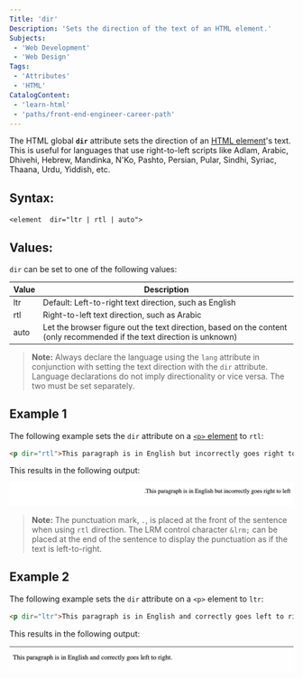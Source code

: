 ```yaml
---
Title: 'dir'
Description: 'Sets the direction of the text of an HTML element.'
Subjects:
 - 'Web Development'
 - 'Web Design'
Tags:
 - 'Attributes'
 - 'HTML'
CatalogContent:
 - 'learn-html'
 - 'paths/front-end-engineer-career-path'
---
```


  The HTML global **`dir`** attribute sets the direction of an [HTML element](https://www.codecademy.com/resources/docs/html/elements)'s text. This is useful for languages that use right-to-left scripts like Adlam, Arabic, Dhivehi, Hebrew, Mandinka, N'Ko, Pashto, Persian, Pular, Sindhi, Syriac, Thaana, Urdu, Yiddish, etc.

## Syntax:

```pseudo
<element  dir="ltr | rtl | auto">
```

## Values:

`dir` can be set to one of the following values:

|Value |Description |
|---|---|
|ltr| Default: Left-to-right text direction, such as English|
|rtl |Right-to-left text direction, such as Arabic |
|auto| Let the browser figure out the text direction, based on the content (only recommended if the text direction is unknown)| 

>  **Note:**  Always declare the language using the `lang` attribute in conjunction with setting the text direction with the `dir` attribute. Language declarations do not imply directionality or vice versa. The two must be set separately. 

## Example 1

The following example sets the `dir` attribute on a [`<p>` element](https://www.codecademy.com/resources/docs/html/elements/p) to `rtl`:

```html
<p dir="rtl">This paragraph is in English but incorrectly goes right to left.</p>
```
This results in the following output:

![Incorrect use of dir attribute](/media/html-dir-incorrect.png "incorrect use of dir attribute")

> **Note:** The punctuation mark, `.`, is placed at the front of the sentence when using `rtl` direction. The LRM control character `&lrm;` can be placed at the end of the sentence to display the punctuation as if the text is left-to-right.

## Example 2

The following example sets the `dir` attribute on a `<p>` element to `ltr`:

```html
<p dir="ltr">This paragraph is in English and correctly goes left to right.</p>
```
This results in the following output:

![Correct use of dir attribute](/media/html-dir-correct.png "Correct use of dir attribute")
